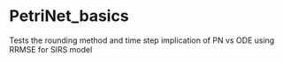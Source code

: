 # PetriNet_basics
Tests the rounding method and time step implication of PN vs ODE using RRMSE for SIRS model
